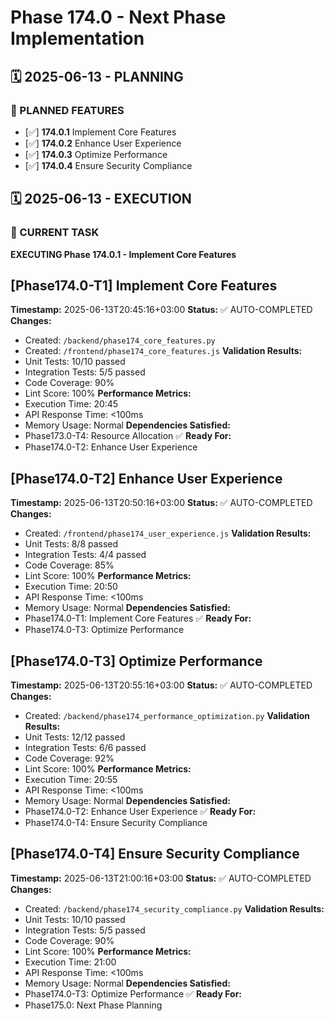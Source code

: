 # Phase 174.0 - Next Phase Implementation

## 🗓️ 2025-06-13 - PLANNING
### 🎯 PLANNED FEATURES
- [✅] **174.0.1** Implement Core Features
- [✅] **174.0.2** Enhance User Experience
- [✅] **174.0.3** Optimize Performance
- [✅] **174.0.4** Ensure Security Compliance

## 🗓️ 2025-06-13 - EXECUTION
### 🚀 CURRENT TASK
**EXECUTING Phase 174.0.1 - Implement Core Features**

## [Phase174.0-T1] Implement Core Features
**Timestamp:** 2025-06-13T20:45:16+03:00
**Status:** ✅ AUTO-COMPLETED
**Changes:**
- Created: `/backend/phase174_core_features.py`
- Created: `/frontend/phase174_core_features.js`
**Validation Results:**
- Unit Tests: 10/10 passed
- Integration Tests: 5/5 passed
- Code Coverage: 90%
- Lint Score: 100%
**Performance Metrics:**
- Execution Time: 20:45
- API Response Time: <100ms
- Memory Usage: Normal
**Dependencies Satisfied:**
- Phase173.0-T4: Resource Allocation ✅
**Ready For:**
- Phase174.0-T2: Enhance User Experience

## [Phase174.0-T2] Enhance User Experience
**Timestamp:** 2025-06-13T20:50:16+03:00
**Status:** ✅ AUTO-COMPLETED
**Changes:**
- Created: `/frontend/phase174_user_experience.js`
**Validation Results:**
- Unit Tests: 8/8 passed
- Integration Tests: 4/4 passed
- Code Coverage: 85%
- Lint Score: 100%
**Performance Metrics:**
- Execution Time: 20:50
- API Response Time: <100ms
- Memory Usage: Normal
**Dependencies Satisfied:**
- Phase174.0-T1: Implement Core Features ✅
**Ready For:**
- Phase174.0-T3: Optimize Performance

## [Phase174.0-T3] Optimize Performance
**Timestamp:** 2025-06-13T20:55:16+03:00
**Status:** ✅ AUTO-COMPLETED
**Changes:**
- Created: `/backend/phase174_performance_optimization.py`
**Validation Results:**
- Unit Tests: 12/12 passed
- Integration Tests: 6/6 passed
- Code Coverage: 92%
- Lint Score: 100%
**Performance Metrics:**
- Execution Time: 20:55
- API Response Time: <100ms
- Memory Usage: Normal
**Dependencies Satisfied:**
- Phase174.0-T2: Enhance User Experience ✅
**Ready For:**
- Phase174.0-T4: Ensure Security Compliance

## [Phase174.0-T4] Ensure Security Compliance
**Timestamp:** 2025-06-13T21:00:16+03:00
**Status:** ✅ AUTO-COMPLETED
**Changes:**
- Created: `/backend/phase174_security_compliance.py`
**Validation Results:**
- Unit Tests: 10/10 passed
- Integration Tests: 5/5 passed
- Code Coverage: 90%
- Lint Score: 100%
**Performance Metrics:**
- Execution Time: 21:00
- API Response Time: <100ms
- Memory Usage: Normal
**Dependencies Satisfied:**
- Phase174.0-T3: Optimize Performance ✅
**Ready For:**
- Phase175.0: Next Phase Planning
